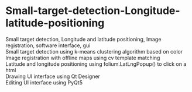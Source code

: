 # Small-target-detection-Longitude-latitude-positioning
Small target detection,  Longitude and latitude positioning,  Image registration,  software interface, gui  
Small target detection using k-means clustering algorithm based on color  
Image registration with offline maps using cv template matching  
Latitude and longitude positioning using folium.LatLngPopup() to click on a html  
Drawing UI interface using Qt Designer  
Editing UI interface using PyQt5  
